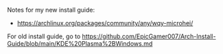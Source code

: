 Notes for my new install guide:
* https://archlinux.org/packages/community/any/wqy-microhei/

For old install guide, go to https://github.com/EpicGamer007/Arch-Install-Guide/blob/main/KDE%20Plasma%2BWindows.md
